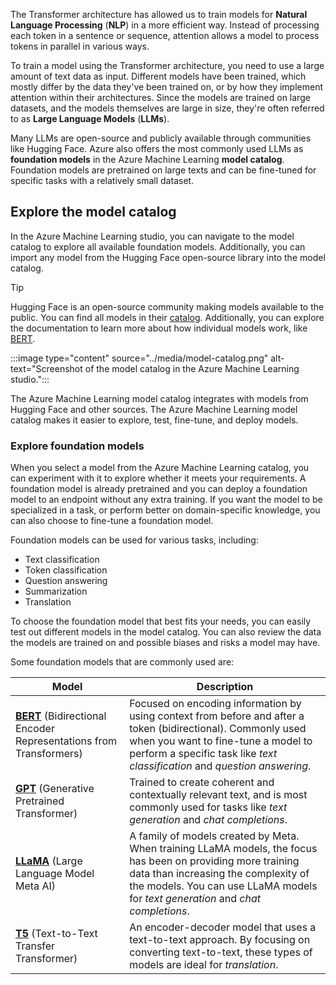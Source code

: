 The Transformer architecture has allowed us to train models for **Natural Language Processing** (**NLP**) in a more efficient way. Instead of processing each token in a sentence or sequence, attention allows a model to process tokens in parallel in various ways.

To train a model using the Transformer architecture, you need to use a large amount of text data as input. Different models have been trained, which mostly differ by the data they've been trained on, or by how they implement attention within their architectures. Since the models are trained on large datasets, and the models themselves are large in size, they're often referred to as **Large Language Models** (**LLMs**).

Many LLMs are open-source and publicly available through communities like Hugging Face. Azure also offers the most commonly used LLMs as **foundation models** in the Azure Machine Learning **model catalog**. Foundation models are pretrained on large texts and can be fine-tuned for specific tasks with a relatively small dataset.

## Explore the model catalog

In the Azure Machine Learning studio, you can navigate to the model catalog to explore all available foundation models. Additionally, you can import any model from the Hugging Face open-source library into the model catalog.

> [!Tip]
> Hugging Face is an open-source community making models available to the public. You can find all models in their [catalog](https://huggingface.co/models?azure-portal=true). Additionally, you can explore the documentation to learn more about how individual models work, like [BERT](https://huggingface.co/docs/transformers/main/model_doc/bert?azure-portal=true).

:::image type="content" source="../media/model-catalog.png" alt-text="Screenshot of the model catalog in the Azure Machine Learning studio.":::

The Azure Machine Learning model catalog integrates with models from Hugging Face and other sources. The Azure Machine Learning model catalog makes it easier to explore, test, fine-tune, and deploy models.

### Explore foundation models

When you select a model from the Azure Machine Learning catalog, you can experiment with it to explore whether it meets your requirements. A foundation model is already pretrained and you can deploy a foundation model to an endpoint without any extra training. If you want the model to be specialized in a task, or perform better on domain-specific knowledge, you can also choose to fine-tune a foundation model.

Foundation models can be used for various tasks, including:

- Text classification
- Token classification
- Question answering
- Summarization
- Translation

To choose the foundation model that best fits your needs, you can easily test out different models in the model catalog. You can also review the data the models are trained on and possible biases and risks a model may have.

Some foundation models that are commonly used are:

|Model|Description|
|---|---|
|[**BERT**](https://huggingface.co/docs/transformers/main/model_doc/bert?azure-portal=true) (Bidirectional Encoder Representations from Transformers)| Focused on encoding information by using context from before and after a token (bidirectional). Commonly used when you want to fine-tune a model to perform a specific task like *text classification* and *question answering*.|
|[**GPT**](https://huggingface.co/docs/transformers/main/model_doc/openai-gpt?azure-portal=true) (Generative Pretrained Transformer)|Trained to create coherent and contextually relevant text, and is most commonly used for tasks like *text generation* and *chat completions*.|
|[**LLaMA**](https://huggingface.co/docs/transformers/main/model_doc/llama?azure-portal=true) (Large Language Model Meta AI)|A family of models created by Meta. When training LLaMA models, the focus has been on providing more training data than increasing the complexity of the models. You can use LLaMA models for *text generation* and *chat completions*.|
|[**T5**](https://huggingface.co/docs/transformers/main/model_doc/t5?azure-portal=true) (Text-to-Text Transfer Transformer)| An encoder-decoder model that uses a text-to-text approach. By focusing on converting text-to-text, these types of models are ideal for *translation*.|

